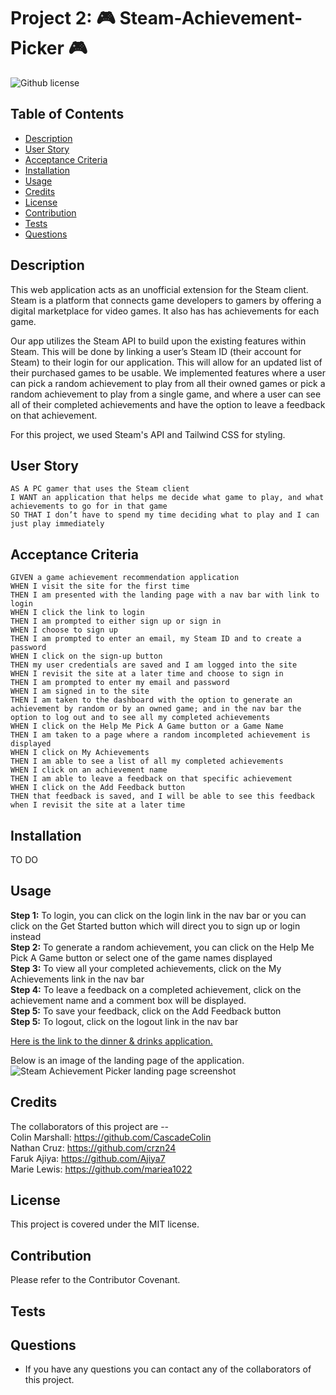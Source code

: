 # Project 2: :video_game: Steam-Achievement-Picker :video_game:
![Github license](https://img.shields.io/badge/License-MIT-yellow.svg)

## Table of Contents
- [Description](#description)
- [User Story](#userstory)
- [Acceptance Criteria](#acceptancecriteria)
- [Installation](#installation)
- [Usage](#usage)
- [Credits](#credits)
- [License](#license)
- [Contribution](#contribution)
- [Tests](#tests)
- [Questions](#questions)

## Description
This web application acts as an unofficial extension for the Steam client. Steam is a platform that connects game developers to gamers by offering a digital marketplace for video games. It also has has achievements for each game.

Our app utilizes the Steam API to build upon the existing features within Steam. This will be done by linking a user’s Steam ID (their account for Steam) to their login for our application. This will allow for an updated list of their purchased games to be usable. We implemented features where a user can pick a random achievement to play from all their owned games or pick a random achievement to play from a single game, and where a user can see all of their completed achievements and have the option to leave a feedback on that achievement.

For this project, we used Steam's API and Tailwind CSS for styling.

## User Story

```
AS A PC gamer that uses the Steam client
I WANT an application that helps me decide what game to play, and what achievements to go for in that game
SO THAT I don’t have to spend my time deciding what to play and I can just play immediately
```

## Acceptance Criteria

```
GIVEN a game achievement recommendation application
WHEN I visit the site for the first time
THEN I am presented with the landing page with a nav bar with link to login
WHEN I click the link to login
THEN I am prompted to either sign up or sign in
WHEN I choose to sign up
THEN I am prompted to enter an email, my Steam ID and to create a password
WHEN I click on the sign-up button
THEN my user credentials are saved and I am logged into the site
WHEN I revisit the site at a later time and choose to sign in
THEN I am prompted to enter my email and password
WHEN I am signed in to the site
THEN I am taken to the dashboard with the option to generate an achievement by random or by an owned game; and in the nav bar the option to log out and to see all my completed achievements
WHEN I click on the Help Me Pick A Game button or a Game Name
THEN I am taken to a page where a random incompleted achievement is displayed
WHEN I click on My Achievements
THEN I am able to see a list of all my completed achievements
WHEN I click on an achievement name
THEN I am able to leave a feedback on that specific achievement
WHEN I click on the Add Feedback button
THEN that feedback is saved, and I will be able to see this feedback when I revisit the site at a later time
```
## Installation
TO DO

## Usage

**Step 1:** To login, you can click on the login link in the nav bar or you can click on the Get Started button which will direct you to sign up or login instead<br>
**Step 2:** To generate a random achievement, you can click on the Help Me Pick A Game button or select one of the game names displayed<br>
**Step 3:** To view all your completed achievements, click on the My Achievements link in the nav bar<br>
**Step 4:** To leave a feedback on a completed achievement, click on the achievement name and a comment box will be displayed.<br>
**Step 5:** To save your feedback, click on the Add Feedback button<br>
**Step 5:** To logout, click on the logout link in the nav bar<br>

[Here is the link to the dinner & drinks application.](https:)

Below is an image of the landing page of the application.
![Steam Achievement Picker landing page screenshot]()

## Credits

The collaborators of this project are -- <br>
Colin Marshall: https://github.com/CascadeColin<br>
Nathan Cruz: https://github.com/crzn24<br>
Faruk Ajiya: https://github.com/Ajiya7<br>
Marie Lewis: https://github.com/mariea1022<br>

## License

This project is covered under the MIT license.

## Contribution 
Please refer to the Contributor Covenant.

## Tests 

## Questions
- If you have any questions you can contact any of the collaborators of this project.

